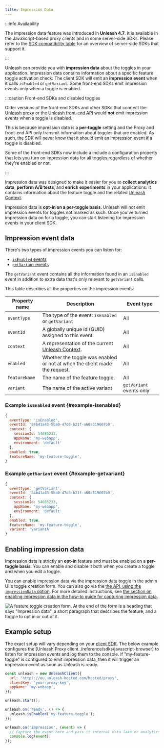 ```yaml
---
title: Impression Data
---
```


:::info Availability

The impression data feature was introduced in **Unleash 4.7**. It is available in the JavaScript-based proxy clients and in some server-side SDKs. Please refer to the [SDK compatibility table](../reference/sdks/index.md#server-side-sdk-compatibility-table) for an overview of server-side SDKs that support it.

:::

Unleash can provide you with **impression data** about the toggles in your application. Impression data contains information about a specific feature toggle activation check: The client SDK will emit an **impression event** when it calls `isEnabled` or `getVariant`. Some front-end SDKs emit impression events only when a toggle is enabled.

:::caution Front-end SDKs and disabled toggles

Older versions of the front-end SDKs and other SDKs that connect the [Unleash proxy](../generated/unleash-proxy.md) or the [Unleash front-end API](../reference/front-end-api.md) would **not** emit impression events when a toggle is disabled.

This is because impression data is a **per-toggle** setting and the Proxy and front-end API only transmit information about toggles that are enabled. As such, the SDK will never know that it should emit an impression event if a toggle is disabled.

Some of the front-end SDKs now include a include a configuration property that lets you turn on impression data for all toggles regardless of whether they're enabled or not.

:::

Impression data was designed to make it easier for you to **collect analytics data**, **perform A/B tests**, and **enrich experiments** in your applications. It contains information about the feature toggle and the related [Unleash Context](../reference/unleash-context.md).

Impression data is **opt-in on a per-toggle basis**. Unleash will not emit impression events for toggles not marked as such. Once you've turned impression data on for a toggle, you can start listening for impression events in your client SDK.

## Impression event data

There's two types of impression events you can listen for:

- [`isEnabled` events](#example-isenabled)
- [`getVariant` events](#example-getvariant)

The `getVariant` event contains all the information found in an `isEnabled` event in addition to extra data that's only relevant to `getVariant` calls.

This table describes all the properties on the impression events:

| Property name | Description | Event type |
| --- | --- | --- |
| `eventType` | The type of the event: `isEnabled` or `getVariant` | All |
| `eventId` | A globally unique id (GUID) assigned to this event. | All |
| `context` | A representation of the current [Unleash Context](../reference/unleash-context.md). | All |
| `enabled` | Whether the toggle was enabled or not at when the client made the request. | All |
| `featureName` | The name of the feature toggle. | All |
| `variant` | The name of the active variant | `getVariant` events only |

### Example `isEnabled` event {#example-isenabled}

```js
{
  eventType: 'isEnabled',
  eventId: '84b41a43-5ba0-47d8-b21f-a60a319607b0',
  context: {
    sessionId: 54085233,
    appName: 'my-webapp',
    environment: 'default'
  },
  enabled: true,
  featureName: 'my-feature-toggle',
}
```

### Example `getVariant` event {#example-getvariant}

```js
{
  eventType: 'getVariant',
  eventId: '84b41a43-5ba0-47d8-b21f-a60a319607b0',
  context: {
    sessionId: 54085233,
    appName: 'my-webapp',
    environment: 'default'
  },
  enabled: true,
  featureName: 'my-feature-toggle',
  variant: 'variantA'
}
```

## Enabling impression data

Impression data is strictly an **opt-in** feature and must be enabled on a **per-toggle basis**. You can enable and disable it both when you create a toggle and when you edit a toggle.

You can enable impression data via the impression data toggle in the admin UI's toggle creation form. You can also go via the [the API, using the `impressionData` option](/reference/api/legacy/unleash/admin/features-v2.md#create-toggle). For more detailed instructions, see [the section on enabling impression data in the how-to guide for capturing impression data](../how-to/how-to-capture-impression-data.mdx#step-1).

![A feature toggle creation form. At the end of the form is a heading that says "Impression data", a short paragraph that describes the feature, and a toggle to opt in or out of it.](/img/create_feat_impression.png)

## Example setup

The exact setup will vary depending on your [client SDK](../reference/sdks/index.md). The below example configures the [Unleash Proxy client../reference/sdks/javascript-browser) to listen for impression events and log them to the console. If "my-feature-toggle" is configured to emit impression data, then it will trigger an impression event as soon as Unleash is ready.

```js
const unleash = new UnleashClient({
  url: 'https://eu.unleash-hosted.com/hosted/proxy',
  clientKey: 'your-proxy-key',
  appName: 'my-webapp',
});

unleash.start();

unleash.on('ready', () => {
  unleash.isEnabled('my-feature-toggle');
});

unleash.on('impression', (event) => {
  // Capture the event here and pass it internal data lake or analytics provider
  console.log(event);
});
```
